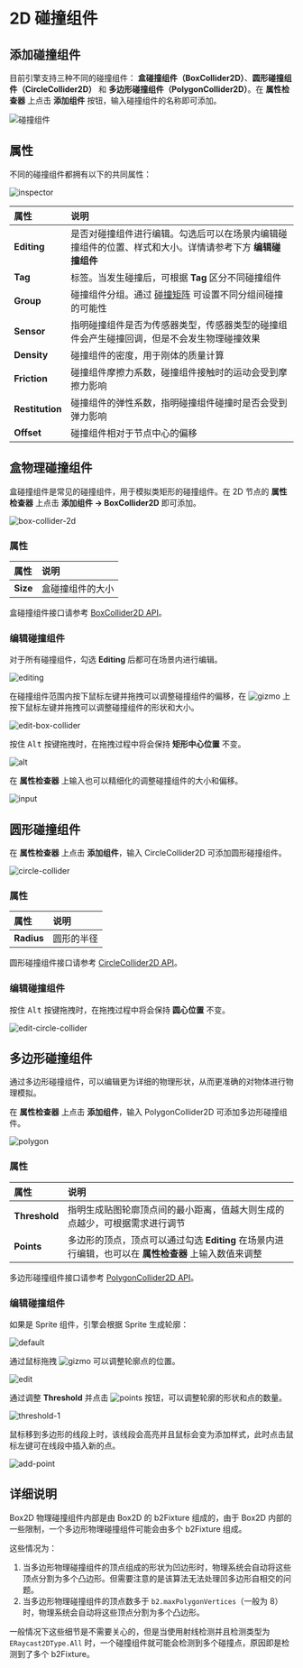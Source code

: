 # 2D 碰撞组件

## 添加碰撞组件

目前引擎支持三种不同的碰撞组件： **盒碰撞组件（BoxCollider2D）**、**圆形碰撞组件（CircleCollider2D）** 和 **多边形碰撞组件（PolygonCollider2D）**。在 **属性检查器** 上点击 **添加组件** 按钮，输入碰撞组件的名称即可添加。

![碰撞组件](image/collider-types.png)

## 属性

不同的碰撞组件都拥有以下的共同属性：

![inspector](image/collider-inspector.png)

| 属性 | 说明 |
|:-- | :-- |
| **Editing**    | 是否对碰撞组件进行编辑。勾选后可以在场景内编辑碰撞组件的位置、样式和大小。详情请参考下方 **编辑碰撞组件** |
| **Tag**        | 标签。当发生碰撞后，可根据 **Tag** 区分不同碰撞组件 |
| **Group**      | 碰撞组件分组。通过 [碰撞矩阵](../editor/project/physics-configs.md) 可设置不同分组间碰撞的可能性 |
| **Sensor**     | 指明碰撞组件是否为传感器类型，传感器类型的碰撞组件会产生碰撞回调，但是不会发生物理碰撞效果 |
| **Density**    | 碰撞组件的密度，用于刚体的质量计算 |
| **Friction**   | 碰撞组件摩擦力系数，碰撞组件接触时的运动会受到摩擦力影响 |
| **Restitution**| 碰撞组件的弹性系数，指明碰撞组件碰撞时是否会受到弹力影响 |
| **Offset**     | 碰撞组件相对于节点中心的偏移 |

## 盒物理碰撞组件

盒碰撞组件是常见的碰撞组件，用于模拟类矩形的碰撞组件。在 2D 节点的 **属性检查器** 上点击 **添加组件 -> BoxCollider2D** 即可添加。

![box-collider-2d](image/box-colllider-2d.png)

### 属性

| 属性 | 说明 |
| :-- | :-- |
| **Size** | 盒碰撞组件的大小 |

盒碰撞组件接口请参考 [BoxCollider2D API](%__APIDOC__%/zh/class/BoxCollider2D)。

### 编辑碰撞组件

对于所有碰撞组件，勾选 **Editing** 后都可在场景内进行编辑。

![editing](image/editing.png)

在碰撞组件范围内按下鼠标左键并拖拽可以调整碰撞组件的偏移，在 ![gizmo](image/gizmo.png) 上按下鼠标左键并拖拽可以调整碰撞组件的形状和大小。

![edit-box-collider](image/edit-box.gif)

按住 <kbd>Alt</kbd> 按键拖拽时，在拖拽过程中将会保持 **矩形中心位置** 不变。

![alt](image/edit-box-alt.gif)

在 **属性检查器** 上输入也可以精细化的调整碰撞组件的大小和偏移。

![input](image/edit-input.gif)

## 圆形碰撞组件

在 **属性检查器** 上点击 **添加组件**，输入 CircleCollider2D 可添加圆形碰撞组件。

![circle-collider](image/circle-collider.png)

### 属性

| 属性 | 说明 |
| :-- | :-- |
| **Radius** | 圆形的半径 |

圆形碰撞组件接口请参考 [CircleCollider2D API](%__APIDOC__%/zh/class/CircleCollider2D)。

### 编辑碰撞组件

按住 <kbd>Alt</kbd> 按键拖拽时，在拖拽过程中将会保持 **圆心位置** 不变。

![edit-circle-collider](image/edit-circle.gif)

## 多边形碰撞组件

通过多边形碰撞组件，可以编辑更为详细的物理形状，从而更准确的对物体进行物理模拟。

在 **属性检查器** 上点击 **添加组件**，输入 PolygonCollider2D 可添加多边形碰撞组件。

![polygon](image/polygon-collider.png)

### 属性

| 属性 | 说明 |
| :-- | :-- |
| **Threshold** | 指明生成贴图轮廓顶点间的最小距离，值越大则生成的点越少，可根据需求进行调节 |
| **Points** | 多边形的顶点，顶点可以通过勾选 **Editing** 在场景内进行编辑，也可以在 **属性检查器** 上输入数值来调整 |

多边形碰撞组件接口请参考 [PolygonCollider2D API](%__APIDOC__%/zh/class/PolygonCollider2D)。

### 编辑碰撞组件

如果是 Sprite 组件，引擎会根据 Sprite 生成轮廓：

![default](image/polygon-default.png)

通过鼠标拖拽 ![gizmo](image/gizmo.png) 可以调整轮廓点的位置。

![edit](image/edit-polygon.gif)

通过调整 **Threshold** 并点击 ![points](image/btn-regenerate-points.png) 按钮，可以调整轮廓的形状和点的数量。

![threshold-1](image/threshold-1.png)

鼠标移到多边形的线段上时，该线段会高亮并且鼠标会变为添加样式，此时点击鼠标左键可在线段中插入新的点。

![add-point](image/polygon-add-point.gif)

## 详细说明

Box2D 物理碰撞组件内部是由 Box2D 的 b2Fixture 组成的，由于 Box2D 内部的一些限制，一个多边形物理碰撞组件可能会由多个 b2Fixture 组成。

这些情况为：

1. 当多边形物理碰撞组件的顶点组成的形状为凹边形时，物理系统会自动将这些顶点分割为多个凸边形。但需要注意的是该算法无法处理凹多边形自相交的问题。
2. 当多边形物理碰撞组件的顶点数多于 `b2.maxPolygonVertices`（一般为 8）时，物理系统会自动将这些顶点分割为多个凸边形。

一般情况下这些细节是不需要关心的，但是当使用射线检测并且检测类型为 `ERaycast2DType.All` 时，一个碰撞组件就可能会检测到多个碰撞点，原因即是检测到了多个 b2Fixture。
